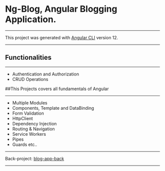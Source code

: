 # Ng-Blog, Angular Blogging Application.
______
This project was generated with [Angular CLI](https://github.com/angular/angular-cli) version 12.
_____
## Functionalities
______
* Authentication and Authorization
* CRUD Operations

##This Projects covers all fundamentals of Angular
_______
* Multiple Modules
* Components, Template and DataBinding
* Form Validation
* HttpClient
* Dependency Injection
* Routing & Navigation
* Service Workers
* Pipes
* Guards etc..

__________________________
Back-project: [blog-app-back](https://github.com/margl13/post-api)
_______________
